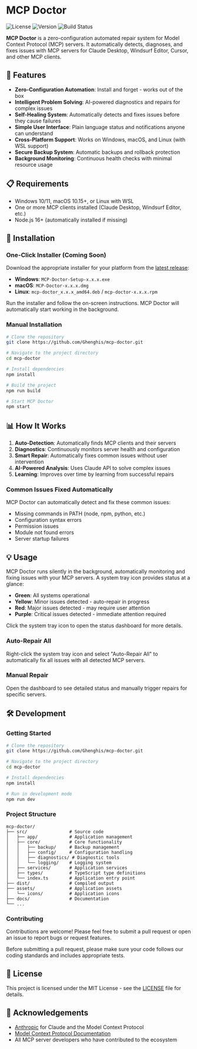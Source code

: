 # MCP Doctor

![License](https://img.shields.io/github/license/Ghenghis/mcp-doctor)
![Version](https://img.shields.io/badge/version-0.1.0-blue)
![Build Status](https://img.shields.io/github/workflow/status/Ghenghis/mcp-doctor/CI)

**MCP Doctor** is a zero-configuration automated repair system for Model Context Protocol (MCP) servers. It automatically detects, diagnoses, and fixes issues with MCP servers for Claude Desktop, Windsurf Editor, Cursor, and other MCP clients.

## 🚀 Features

- **Zero-Configuration Automation**: Install and forget - works out of the box
- **Intelligent Problem Solving**: AI-powered diagnostics and repairs for complex issues
- **Self-Healing System**: Automatically detects and fixes issues before they cause failures
- **Simple User Interface**: Plain language status and notifications anyone can understand
- **Cross-Platform Support**: Works on Windows, macOS, and Linux (with WSL support)
- **Secure Backup System**: Automatic backups and rollback protection
- **Background Monitoring**: Continuous health checks with minimal resource usage

## 📋 Requirements

- Windows 10/11, macOS 10.15+, or Linux with WSL
- One or more MCP clients installed (Claude Desktop, Windsurf Editor, etc.)
- Node.js 16+ (automatically installed if missing)

## 🔧 Installation

### One-Click Installer (Coming Soon)

Download the appropriate installer for your platform from the [latest release](https://github.com/Ghenghis/mcp-doctor/releases/latest):

- **Windows**: `MCP-Doctor-Setup-x.x.x.exe`
- **macOS**: `MCP-Doctor-x.x.x.dmg`
- **Linux**: `mcp-doctor_x.x.x_amd64.deb` / `mcp-doctor-x.x.x.rpm`

Run the installer and follow the on-screen instructions. MCP Doctor will automatically start working in the background.

### Manual Installation

```bash
# Clone the repository
git clone https://github.com/Ghenghis/mcp-doctor.git

# Navigate to the project directory
cd mcp-doctor

# Install dependencies
npm install

# Build the project
npm run build

# Start MCP Doctor
npm start
```

## 📊 How It Works

1. **Auto-Detection**: Automatically finds MCP clients and their servers
2. **Diagnostics**: Continuously monitors server health and configuration
3. **Smart Repair**: Automatically fixes common issues without user intervention
4. **AI-Powered Analysis**: Uses Claude API to solve complex issues
5. **Learning**: Improves over time by learning from successful repairs

### Common Issues Fixed Automatically

MCP Doctor can automatically detect and fix these common issues:

- Missing commands in PATH (node, npm, python, etc.)
- Configuration syntax errors
- Permission issues
- Module not found errors
- Server startup failures

## 💡 Usage

MCP Doctor runs silently in the background, automatically monitoring and fixing issues with your MCP servers. A system tray icon provides status at a glance:

- **Green**: All systems operational
- **Yellow**: Minor issues detected - auto-repair in progress
- **Red**: Major issues detected - may require user attention
- **Purple**: Critical issues detected - immediate attention required

Click the system tray icon to open the status dashboard for more details.

### Auto-Repair All

Right-click the system tray icon and select "Auto-Repair All" to automatically fix all issues with all detected MCP servers.

### Manual Repair

Open the dashboard to see detailed status and manually trigger repairs for specific servers.

## 🛠️ Development

### Getting Started

```bash
# Clone the repository
git clone https://github.com/Ghenghis/mcp-doctor.git

# Navigate to the project directory
cd mcp-doctor

# Install dependencies
npm install

# Run in development mode
npm run dev
```

### Project Structure

```
mcp-doctor/
├── src/                # Source code
│   ├── app/            # Application management
│   ├── core/           # Core functionality
│   │   ├── backup/     # Backup management
│   │   ├── config/     # Configuration handling
│   │   ├── diagnostics/ # Diagnostic tools
│   │   └── logging/    # Logging system
│   ├── services/       # Application services
│   ├── types/          # TypeScript type definitions
│   └── index.ts        # Application entry point
├── dist/               # Compiled output
├── assets/             # Application assets
│   └── icons/          # Application icons
├── docs/               # Documentation
└── ...
```

### Contributing

Contributions are welcome! Please feel free to submit a pull request or open an issue to report bugs or request features.

Before submitting a pull request, please make sure your code follows our coding standards and includes appropriate tests.

## 📃 License

This project is licensed under the MIT License - see the [LICENSE](./LICENSE) file for details.

## 🙏 Acknowledgements

- [Anthropic](https://www.anthropic.com/) for Claude and the Model Context Protocol
- [Model Context Protocol Documentation](https://modelcontextprotocol.io/)
- All MCP server developers who have contributed to the ecosystem